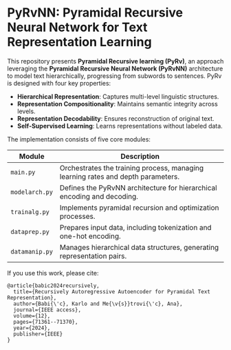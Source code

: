 # PyRvNN: Pyramidal Recursive Neural Network for Text Representation Learning

This repository presents **Pyramidal Recursive learning (PyRv)**, an approach leveraging the **Pyramidal Recursive Neural Network (PyRvNN)** architecture to model text hierarchically, progressing from subwords to sentences. PyRv is designed with four key properties:
- **Hierarchical Representation**: Captures multi-level linguistic structures.
- **Representation Compositionality**: Maintains semantic integrity across levels.
- **Representation Decodability**: Ensures reconstruction of original text.
- **Self-Supervised Learning**: Learns representations without labeled data.

The implementation consists of five core modules:

| Module         | Description |
|---------------|-------------|
| `main.py`     | Orchestrates the training process, managing learning rates and depth parameters. |
| `modelarch.py` | Defines the PyRvNN architecture for hierarchical encoding and decoding. |
| `trainalg.py`  | Implements pyramidal recursion and optimization processes. |
| `dataprep.py`  | Prepares input data, including tokenization and one-hot encoding. |
| `datamanip.py` | Manages hierarchical data structures, generating representation pairs. |

If you use this work, please cite:
```
@article{babic2024recursively,
  title={Recursively Autoregressive Autoencoder for Pyramidal Text Representation},
  author={Babi{\'c}, Karlo and Me{\v{s}}trovi{\'c}, Ana},
  journal={IEEE access},
  volume={12},
  pages={71361--71370},
  year={2024},
  publisher={IEEE}
}
```
